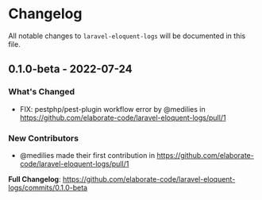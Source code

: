 # Changelog

All notable changes to `laravel-eloquent-logs` will be documented in this file.

## 0.1.0-beta - 2022-07-24

### What's Changed

- FIX: pestphp/pest-plugin workflow error by @medilies in https://github.com/elaborate-code/laravel-eloquent-logs/pull/1

### New Contributors

- @medilies made their first contribution in https://github.com/elaborate-code/laravel-eloquent-logs/pull/1

**Full Changelog**: https://github.com/elaborate-code/laravel-eloquent-logs/commits/0.1.0-beta
